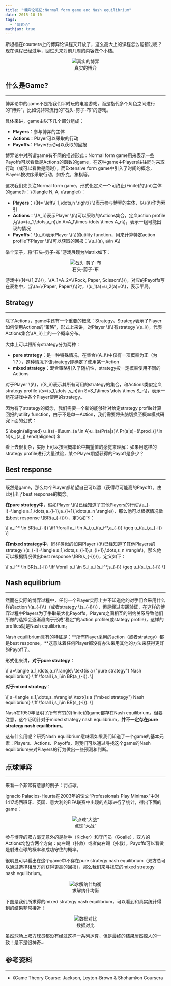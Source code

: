 ```yaml
---
title: "博弈论笔记:Normal form game and Nash equilibrium"
date: 2015-10-10
tags: 
  - "博弈论"
mathjax: true
---
```


斯坦福在coursera上的博弈论课程又开放了，这么高大上的课程怎么能错过呢？现在课程已经过半，回过头来对前几周的内容做个小结。

<figure style="text-align: center;">
  <img src="/assets/images/842972-14349115-640-360.jpg" alt="真实的博弈" />
  <figcaption>真实的博弈</figcaption>
</figure>

<!--more-->

## 什么是Game?

* * *

博弈论中的game不是指我们平时玩的电脑游戏，而是指代多个角色之间进行的“博弈”，比如说非常流行的“石头-剪子-布”的游戏。

具体来讲，game由以下几个部分组成：

- **Players**：参与博弈的主体
- **Actions**：Player可以采取的行动
- **Payoffs**：Player行动可以获取的回报

博弈论中对所谓game有不同的描述形式：Normal form game用来表示一些Payoffs可以看做是Actions的函数的game，在这种game中Players往往同时采取行动（或可以看做是同时），而Extensive form game中引入了时间的概念，Players按次序采取行动，如扑克，象棋等。

这次我们先关注Normal form game，形式化定义一个可终止(Finite)的\\(n\\)主体的game为：\\(\\langle N, A, u\\rangle\\)：

- **Players**：\\(N= \\left\\{ 1,\\dots,n \\right\\} \\)表示参与博弈的主体，以\\(i\\)作为索引
- **Actions**：\\(A\_i\\)表示Player \\(i\\)可以采取的Actions集合，定义action profile为\\(a=(a\_1,\\dots,a\_n)\\in A=A\_1\\times \\dots \\times A\_n\\)，表示一组可能出现的情况
- **Payoffs**：\\(u\_i\\)表示Player \\(i\\)的utility function，用来计算特定action profile下Player \\(i\\)可以获取的回报：\\(u\_i(a), a\\in A\\)

举个栗子，将“石头-剪子-布”游戏展现为Matrix如下：

<figure style="text-align: center;">
  <img src="/assets/images/matching-pennies.jpg" alt="石头-剪子-布" />
  <figcaption>石头-剪子-布</figcaption>
</figure>

游戏中\\(N=\\{1,2\\}\\)，\\(A\_1=A\_2=\\{Rock, Paper, Scissors\\}\\)，对应的Payoffs写在表格中，当\\(a=\\{Paper, Paper\\}\\)时，\\(u\_1(a)=u\_2(a)=0\\)，表示平局。

## Strategy

* * *

除了Actions，game中还有一个重要的概念：Strategy。Strategy表示了Player如何使用Actions的“策略”，形式上来讲，对Player \\(i\\)有strategy \\(s\_i\\)，代表Actions集合\\(A\_i\\)上的一个概率分布。

大体上可以将所有strategy分为两种：

- **pure strategy**：是一种特殊情况，在集合\\(A\_i\\)中仅有一项概率为正（为1？），这种情况下该strategy即确定了使用某一Action
- **mixed strategy**：混合策略引入了随机性，strategy按一定概率使用不同的Actions

对于Player \\(i\\)，\\(S\_i\\)表示其所有可用的strategy的集合，和Actions类似定义strategy profile \\(s=(s\_1,\\dots ,s\_n)\\in S=S\_1\\times \\dots \\times S\_n\\)，表示一组在游戏中各个Player使用的strategy。

因为有了strategy的概念，我们需要一个新的能够针对给定strategy profile计算回报的utility function，由于不是单一Action，我们需要将头脑切换至概率模式研究下面的公式：

$ \\begin{aligned} u\_i(s)=&\\sum\_{a \\in A}u\_i(a)Pr(a|s)\\\\ Pr(a|s)=&\\prod\_{j \\in N}s\_j(a\_j) \\end{aligned} $

看上去很复杂，实际上可以按照概率论中期望值的感觉来理解：如果用这样的strategy profile进行大量试验，某个Player期望获得的Payoff是多少？

## Best response

* * *

既然是game，那么每个Player都希望自己可以赢（获得尽可能高的Payoff），由此引出了best response的概念。

**在pure strategy中**，假如Player \\(i\\)已经知道了其他Players的行动\\(a\_{-i}=\\langle a\_1,\\dots,a\_{i-1},a\_{i+1},\\dots,a\_n \\rangle\\)，那么他可以根据情况做出best response \\(BR(a\_{-i})\\)，定义如下：

\\\[ a\_i^\* \\in BR(a\_{-i}) \\iff \\forall a\_i \\in A\_i,u\_i(a\_i^\*,a\_{-i}) \\geq u\_i(a\_i,a\_{-i}) \\\]

**在mixed strategy中**，同样类似的如果Player \\(i\\)已经知道了其他Players的strategy \\(s\_{-i}=\\langle s\_1,\\dots,s\_{i-1},s\_{i+1},\\dots,s\_n \\rangle\\)，那么他可以根据情况做出best response \\(BR(s\_{-i})\\)，定义如下：

\\\[ s\_i^\* \\in BR(s\_{-i}) \\iff \\forall s\_i \\in S\_i,u\_i(s\_i^\*,s\_{-i}) \\geq u\_i(s\_i,s\_{-i}) \\\]

## Nash equilibrium

* * *

然而在实际的博弈过程中，任何一个Player实际上并不知道他的对手们会采用什么样的action \\(a\_{-i}\\)（或者strategy \\(s\_{-i}\\)），但是经过实践验证，在这样的博弈过程中Players为了争取最大化Payoffs，Players之间相互的制约关系导致他们所做的选择会逐渐趋向于形成“稳定”的action profile(或stategy profile)，这样的profiles就是Nash equilibrium。

Nash equilibrium具有的特征是：**所有Player采用的action（或者strategy）都是best response。**这意味着任何Player都没有办法采用其他的方法来获得更好的Payoff了。

形式化来讲，**对于pure strategy**：

\\\[ a=\\langle a\_1,\\dots,a\_n\\rangle\\ \\text{is a ("pure strategy") Nash equilibrium} \\iff \\forall i,a\_i\\in BR(a\_{-i}). \\\]

**对于mixed strategy**：

\\\[ s=\\langle s\_1,\\dots,s\_n\\rangle\\ \\text{is a ("mixed strategy") Nash equilibrium} \\iff \\forall i,s\_i\\in BR(s\_{-i}). \\\]

Nash在1950年证明了所有有穷的(finite)的game都存在Nash equilibrium。但要注意，这个证明针对于mixed strategy nash equilibrium，**并不一定存在pure strategy nash equilibrium**。

这有什么用呢？研究Nash equilibrium意味着如果我们知道了一个game的基本元素：Players、Actions、Payoffs，则我们可以通过寻找这个game的Nash equilibrium来对Players的行为做出一些预测和判断。

## 点球博弈

* * *

来看一个非常有意思的例子：罚点球。

Ignacio Palacios-Heurta在2003年的论文“Professionals Play Minimax”中对1417场西班牙、英国、意大利的FIFA联赛中出现的点球进行了统计，得出下面的game：

<figure style="text-align: center;">
  <img src="/assets/images/penalty-kicks.jpg" alt="点球“大战”" />
  <figcaption>点球“大战”</figcaption>
</figure>

参与博弈的双方毫无意外的是射手（Kicker）和守门员（Goalie），双方的Actions均包含两个方向：向左踢（扑救）或者向右踢（扑救），Payoffs可以看做是射进点球的概率和成功守住的概率。

很明显可以看出在这个game中不存在pure strategy nash equilibrium（双方总可以通过选择相反方向获得更高的回报），那么我们来寻找它的mixed strategy nash equilibrium。

<figure style="text-align: center;">
  <img src="/assets/images/penalty-kicks-solve.png" alt="求解纳什均衡" />
  <figcaption>求解纳什均衡</figcaption>
</figure>

下图是我们所求得的mixed strategy nash equilibrium，可以看到和真实统计得到的结果非常接近！

<figure style="text-align: center;">
  <img src="/assets/images/penalty-kicks-data.jpg" alt="数据对比" />
  <figcaption>数据对比</figcaption>
</figure>

虽然球场上双方球员都没有经过这样一系列运算，但是最终的结果居然惊人的一致！是不是很神奇~

## 参考资料

* * *

- 《Game Theory Course: Jackson, Leyton-Brown & Shoham》on Coursera
